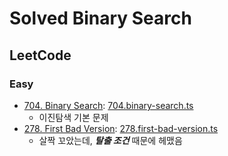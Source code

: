 # Solved Binary Search

## LeetCode

### Easy

- [704. Binary Search](https://leetcode.com/problems/binary-search/): [704.binary-search.ts](./704.binary-search.ts)
  - 이진탐색 기본 문제
- [278. First Bad Version](): [278.first-bad-version.ts](./278.first-bad-version.ts)
  - 살짝 꼬았는데, **_탈출 조건_** 때문에 헤맸음
